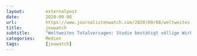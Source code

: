 ```yaml
---
layout:        externalpost
date:          2020-09-08
url:           https://www.journalistenwatch.com/2020/09/08/weltweites-totalversagen-studie/
title:         jouwatch
subtitle:      "Weltweites Totalversagen: Studie bestätigt völlige Wirkungslosigkeit aller Corona-Maßnahmen"
categories:    Medien
tags:          [jouwatch]
---
```

